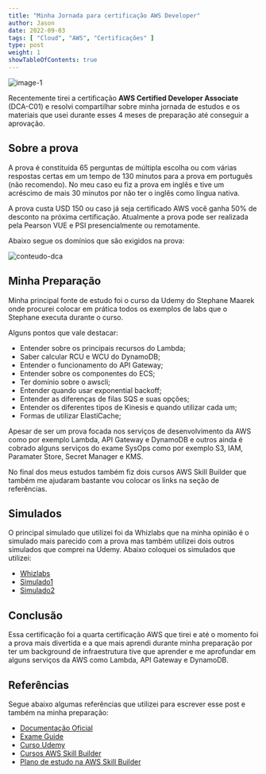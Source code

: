 ```yaml
---
title: "Minha Jornada para certificação AWS Developer"
author: Jason
date: 2022-09-03
tags: [ "Cloud", "AWS", "Certificações" ]
type: post
weight: 1
showTableOfContents: true
---
```

![image-1](https://jjasonhenrique.github.io/blog/images/dca.jpg)

Recentemente tirei a certificação **AWS Certified Developer Associate**
(DCA-C01) e resolvi compartilhar sobre minha jornada de estudos e os
materiais que usei durante esses 4 meses de preparação até conseguir a
aprovação.

## Sobre a prova

A prova é constituída 65 perguntas de múltipla escolha ou com várias
respostas certas em um tempo de 130 minutos para a prova em português
(não recomendo). No meu caso eu fiz a prova em inglês e tive um
acréscimo de mais 30 minutos por não ter o inglês como língua nativa.

A prova custa USD 150 ou caso já seja certificado AWS você ganha 50% de
desconto na próxima certificação. Atualmente a prova pode ser realizada
pela Pearson VUE e PSI presencialmente ou remotamente.

Abaixo segue os domínios que são exigidos na prova:

![conteudo-dca](https://jjasonhenrique.github.io/blog/images/conteudo-dca.jpg)

## Minha Preparação

Minha principal fonte de estudo foi o curso da Udemy do Stephane Maarek
onde procurei colocar em prática todos os exemplos de labs que o
Stephane executa durante o curso.

Alguns pontos que vale destacar:

-   Entender sobre os principais recursos do Lambda;
-   Saber calcular RCU e WCU do DynamoDB;
-   Entender o funcionamento do API Gateway;
-   Entender sobre os componentes do ECS;
-   Ter domínio sobre o awscli;
-   Entender quando usar exponential backoff;
-   Entender as diferenças de filas SQS e suas opções;
-   Entender os diferentes tipos de Kinesis e quando utilizar cada um;
-   Formas de utilizar ElastiCache;

Apesar de ser um prova focada nos serviços de desenvolvimento da AWS
como por exemplo Lambda, API Gateway e DynamoDB e outros ainda é cobrado
alguns serviços do exame SysOps como por exemplo S3, IAM, Paramater
Store, Secret Manager e KMS.

No final dos meus estudos também fiz dois cursos AWS Skill Builder que
também me ajudaram bastante vou colocar os links na seção de
referências.

## Simulados

O principal simulado que utilizei foi da Whizlabs que na minha opinião é
o simulado mais parecido com a prova mas também utilizei dois outros
simulados que comprei na Udemy. Abaixo coloquei os simulados que utilizei:

- [Whizlabs](https://www.whizlabs.com/learn/course/aws-developer-associate/)
- [Simulado1](https://www.udemy.com/course/aws-developer-associate-practice-exams/)
- [Simulado2](https://www.udemy.com/course/aws-certified-developer-associate-practice-tests-dva-c01/)

## Conclusão

Essa certificação foi a quarta certificação AWS que tirei e até o
momento foi a prova mais divertida e a que mais aprendi durante minha
preparação por ter um background de infraestrutura tive que aprender e
me aprofundar em alguns serviços da AWS como Lambda, API Gateway e
DynamoDB.

## Referências

Segue abaixo algumas referências que utilizei para escrever esse post e também na minha preparação:

- [Documentação
    Oficial](https://aws.amazon.com/pt/certification/certified-developer-associate/?ch=tile&tile=getstarted)
- [Exame
    Guide](https://d1.awsstatic.com/pt_BR/training-and-certification/docs-dev-associate/AWS-Certified-Developer-Associate_Exam-Guide.pdf)
- [Curso
    Udemy](https://www.udemy.com/course/aws-certified-developer-associate-dva-c01/)
- [Cursos AWS Skill
    Builder](https://explore.skillbuilder.aws/learn/course/internal/view/elearning/42/exam-readiness-aws-certified-developer-associate-digital?da=sec&sec=prep)
- [Plano de estudo na AWS Skill
    Builder](https://explore.skillbuilder.aws/learn/lp/1022/developer-learning-plan-portuguese)

